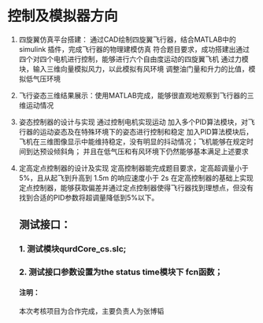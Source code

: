 # 控制及模拟器方向

1. 四旋翼仿真平台搭建：
   通过CAD绘制四旋翼飞行器，结合MATLAB中的 simulink 插件，完成飞行器的物理建模仿真
   符合题目要求，成功搭建出通过四个对四个电机进行控制，能够进行六个自由度运动的四旋翼飞机
   通过力模块，输入三维向量模拟风力，以此模拟有风环境
   调整油门量和升力的比值，模拟低气压环境

2. 飞行姿态三维结果展示：使用MATLAB完成，能够很直观地观察到飞行器的三维运动情况

3. 姿态控制器的设计与实现
   通过控制电机实现运动
   加入多个PID算法模块，对飞行器的运动姿态及在特殊环境下的姿态进行控制和稳定
   加入PID算法模块后，飞机在三维图像显示中能维持稳定，没有明显的抖动情况；飞机能够在规定时间到达预设倾斜角； 并且在低气压和有风环境下仍然能够基本满足上述要求

4. 定高定点控制器的设计及实现
   定高控制器能完成题目要求，定高超调量小于 5%，且从起飞到升高到 1.5m 的响应速度小于 2s
   在定高控制器的基础上实现定点控制器，能够获取偏差并通过定点控制器使得飞行器找到理想点，但没有找到合适的PID参数将超调量降低到5%以下。

   ## 测试接口：

   ### 1. 测试模块qurdCore_cs.slc;

   ###  2. 测试接口参数设置为the status time模块下 fcn函数；

   

   #### 注明：

   本次考核项目为合作完成，主要负责人为张博韬

   